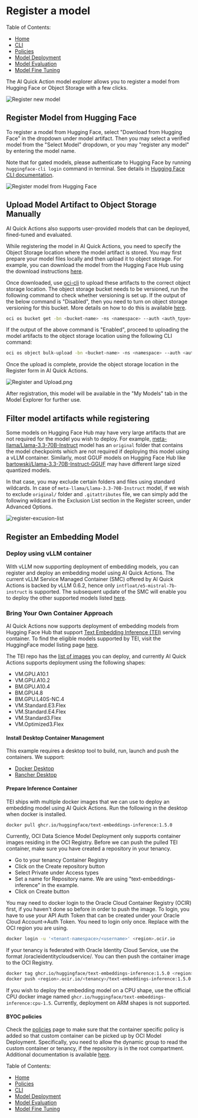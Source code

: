 # Register a model

Table of Contents:

- [Home](README.md)
- [CLI](cli-tips.md)
- [Policies](policies/README.md)
- [Model Deployment](model-deployment-tips.md)
- [Model Evaluation](evaluation-tips.md)
- [Model Fine Tuning](fine-tuning-tips.md)

The AI Quick Action model explorer allows you to register a model from Hugging Face or Object Storage with a few clicks.

![Register new model](web_assets/register-button.png)

## Register Model from Hugging Face

To register a model from Hugging Face, select "Download from Hugging Face" in the dropdown under model artifact. Then you may select a verified model from the "Select Model" dropdown, or you may "register any model" by entering the model name.

Note that for gated models, please authenticate to Hugging Face by running `huggingface-cli login` command in terminal. See details in [Hugging Face CLI documentation](https://huggingface.co/docs/huggingface_hub/en/guides/cli).

![Register model from Hugging Face](web_assets/register-model.png)

## Upload Model Artifact to Object Storage Manually

AI Quick Actions also supports user-provided models that can be deployed, fined-tuned and evaluated.

While registering the model in AI Quick Actions, you need to specify the Object Storage location where the model artifact is stored.
You may first prepare your model files locally and then upload it to object storage.
For example, you can download the model from the Hugging Face Hub using the download instructions [here](https://huggingface.co/docs/huggingface_hub/main/en/guides/download).

Once downloaded, use [oci-cli](https://github.com/oracle/oci-cli) to upload these artifacts to the correct object storage location. 
The object storage bucket needs to be versioned, run the following command to check whether versioning is set up. If the output of the below command is "Disabled", then you need
to turn on object storage versioning for this bucket. More details on how to do this is available [here](https://docs.oracle.com/en-us/iaas/Content/Object/Tasks/usingversioning.htm).

```bash
oci os bucket get -bn <bucket-name> -ns <namespace> --auth <auth_tpye> | jq ".data.versioning"
```

If the output of the above command is "Enabled", proceed to uploading the model artifacts to the object storage location using the following CLI command:
```bash
oci os object bulk-upload -bn <bucket-name> -ns <namespace> --auth <auth_tpye> --prefix <file prefix> --src-dir <local-dir-location> --no-overwrite
```

Once the upload is complete, provide the object storage location in the Register form in AI Quick Actions.

![Register and Upload.png](web_assets/register-upload.png)

After registration, this model will be available in the "My Models" tab in the Model Explorer for further use.

## Filter model artifacts while registering

Some models on Hugging Face Hub may have very large artifacts that are not required for the model you wish to deploy. 
For example, [meta-llama/Llama-3.3-70B-Instruct](https://huggingface.co/meta-llama/Llama-3.3-70B-Instruct/tree/main) model
has an `original` folder that contains the model checkpoints which are not required if deploying this model using a vLLM container.
Similarly, most GGUF models on Hugging Face Hub like [bartowski/Llama-3.3-70B-Instruct-GGUF](https://huggingface.co/bartowski/Llama-3.3-70B-Instruct-GGUF/tree/main)
may have different large sized quantized models.

In that case, you may exclude certain folders and files using standard wildcards. In case of `meta-llama/Llama-3.3-70B-Instruct` model,
if we wish to exclude `original/` folder and `.gitattributes` file, we can simply add the following wildcard in the Exclusion List section in the Register screen, under Advanced Options.

![register-excusion-list](web_assets/register-excusion-list.png)


## Register an Embedding Model

### Deploy using vLLM container 

With vLLM now supporting deployment of embedding models, you can register and deploy an embedding model using AI Quick Actions. The current vLLM Service Managed Container (SMC) offered by 
AI Quick Actions is backed by vLLM 0.6.2, hence only `intfloat/e5-mistral-7b-instruct` is supported. The subsequent 
update of the SMC will enable you to deploy the other supported models listed [here](https://docs.vllm.ai/en/latest/models/supported_models.html#text-embedding).


### Bring Your Own Container Approach

AI Quick Actions now supports deployment of embedding models from Hugging Face Hub that support [Text Embedding Inference (TEI)](https://github.com/huggingface/text-embeddings-inference) serving container. 
To find the eligible models supported by TEI, visit the HuggingFace model listing page [here](https://huggingface.co/models?other=text-embeddings-inference). 

The TEI repo has the [list of images](https://github.com/huggingface/text-embeddings-inference?tab=readme-ov-file#docker-images) you can deploy, 
and currently AI Quick Actions supports deployment using the following shapes:

* VM.GPU.A10.1
* VM.GPU.A10.2
* BM.GPU.A10.4
* BM.GPU4.8
* BM.GPU.L40S-NC.4
* VM.Standard.E3.Flex
* VM.Standard.E4.Flex
* VM.Standard3.Flex
* VM.Optimized3.Flex


#### Install Desktop Container Management
This example requires a desktop tool to build, run, launch and push the containers. We support:

* [Docker Desktop](https://docs.docker.com/get-docker)
* [Rancher Desktop](https://rancherdesktop.io/)

#### Prepare Inference Container

TEI ships with multiple docker images that we can use to deploy an embedding model using AI Quick Actions. 
Run the following in the desktop when docker is installed.

```bash
docker pull ghcr.io/huggingface/text-embeddings-inference:1.5.0
```

Currently, OCI Data Science Model Deployment only supports container images residing in the OCI Registry.
Before we can push the pulled TEI container, make sure you have created a repository in your tenancy.

* Go to your tenancy Container Registry
* Click on the Create repository button
* Select Private under Access types
* Set a name for Repository name. We are using "text-embeddings-inference" in the example.
* Click on Create button

You may need to docker login to the Oracle Cloud Container Registry (OCIR) first, if you haven't done so before in 
order to push the image. To login, you have to use your API Auth Token that can be created under your Oracle Cloud Account->Auth Token. 
You need to login only once. Replace with the OCI region you are using.

```bash
docker login -u '<tenant-namespace>/<username>' <region>.ocir.io
```

If your tenancy is federated with Oracle Identity Cloud Service, use the format /oracleidentitycloudservice/. 
You can then push the container image to the OCI Registry.

```bash
docker tag ghcr.io/huggingface/text-embeddings-inference:1.5.0 <region>.ocir.io/<tenancy>/text-embeddings-inference:1.5.0
docker push <region>.ocir.io/<tenancy>/text-embeddings-inference:1.5.0
```

If you wish to deploy the embedding model on a CPU shape, use the official CPU docker image named
`ghcr.io/huggingface/text-embeddings-inference:cpu-1.5`. Currently, deployment on ARM shapes is not supported.

#### BYOC policies

Check the [policies](policies/README.md) page to make sure that the  container specific policy is added so that 
custom container can be picked up by OCI Model Deployment. Specifically, you need to allow the dynamic group to read
the custom container or tenancy, if the repository is in the root compartment. Additional documentation is available
[here](https://docs.oracle.com/en-us/iaas/data-science/using/model-dep-policies-auth.htm#model_dep_policies_auth__access-custom-container).


Table of Contents:

- [Home](README.md)
- [Policies](policies/README.md)
- [CLI](cli-tips.md)
- [Model Deployment](model-deployment-tips.md)
- [Model Evaluation](evaluation-tips.md)
- [Model Fine Tuning](fine-tuning-tips.md)

